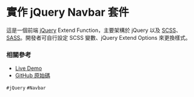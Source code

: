 # 實作 jQuery Navbar 套件

這是一個前端 [jQuery](https://jquery.com/) Extend Function，主要架構於 jQuery 以及 [SCSS](http://sass-lang.com/)、[SASS](https://zh.wikipedia.org/wiki/Sass)。開發者可自行設定 SCSS 變數、jQuery Extend Options 來更換樣式。

### 相關參考

* [Live Demo](https://works.ioa.tw/OA-navbar/index.html)
* [GitHub 原始碼](https://github.com/comdan66/OA-navbar)

`#jQuery` `#Navbar`